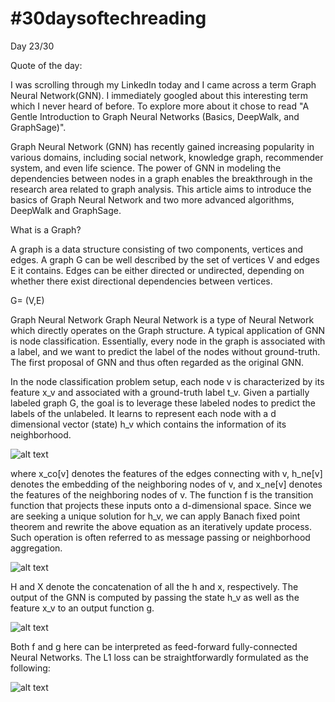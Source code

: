 # #30daysoftechreading

Day 23/30

Quote of the day:

I was scrolling through my LinkedIn today and I came across a term Graph Neural Network(GNN). I immediately googled about this interesting term which I never heard of before. To explore more about it chose to read "A Gentle Introduction to Graph Neural Networks (Basics, DeepWalk, and GraphSage)".

Graph Neural Network (GNN) has recently gained increasing popularity in various domains, including social network, knowledge graph, recommender system, and even life science. The power of GNN in modeling the dependencies between nodes in a graph enables the breakthrough in the research area related to graph analysis. This article aims to introduce the basics of Graph Neural Network and two more advanced algorithms, DeepWalk and GraphSage.

What is a Graph?

A graph is a data structure consisting of two components, vertices and edges. A graph G can be well described by the set of vertices V and edges E it contains. Edges can be either directed or undirected, depending on whether there exist directional dependencies between vertices.

G= (V,E)

Graph Neural Network
Graph Neural Network is a type of Neural Network which directly operates on the Graph structure. A typical application of GNN is node classification. Essentially, every node in the graph is associated with a label, and we want to predict the label of the nodes without ground-truth. The first proposal of GNN and thus often regarded as the original GNN.

In the node classification problem setup, each node v is characterized by its feature x_v and associated with a ground-truth label t_v. Given a partially labeled graph G, the goal is to leverage these labeled nodes to predict the labels of the unlabeled. It learns to represent each node with a d dimensional vector (state) h_v which contains the information of its neighborhood.

![alt text](https://miro.medium.com/max/750/1*p6t0CmhJgR4R_DakoagdzQ.png)


where x_co[v] denotes the features of the edges connecting with v, h_ne[v] denotes the embedding of the neighboring nodes of v, and x_ne[v] denotes the features of the neighboring nodes of v. The function f is the transition function that projects these inputs onto a d-dimensional space. Since we are seeking a unique solution for h_v, we can apply Banach fixed point theorem and rewrite the above equation as an iteratively update process. Such operation is often referred to as message passing or neighborhood aggregation.

![alt text](https://miro.medium.com/max/435/1*8hFb-3_AEkY7QRj0DOzgxg.png)

H and X denote the concatenation of all the h and x, respectively.
The output of the GNN is computed by passing the state h_v as well as the feature x_v to an output function g.


![alt text](https://miro.medium.com/max/360/1*4Yp_AB30dh5prZ2jYLyv3g.png)

Both f and g here can be interpreted as feed-forward fully-connected Neural Networks. The L1 loss can be straightforwardly formulated as the following:


![alt text](https://miro.medium.com/max/468/1*eDxF6Mblk_O9a_f4us7r6w.png)

